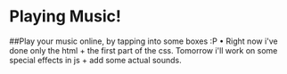 # Playing Music!
##Play your music online, by tapping into some boxes :P
• Right now i've done only the html + the first part of the css. Tomorrow i'll work on some special effects in js + add some actual sounds. 
